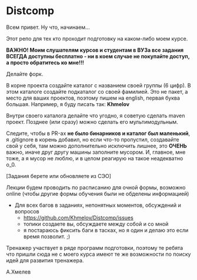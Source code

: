 
# Distcomp

Всем привет. Ну что, начинаем...

Этот репо для тех кто проходит подготовку на каком-либо моем курсе. 

**ВАЖНО! Моим слушателям курсов и студентам в ВУЗа все задания ВСЕГДА доступны бесплатно - ни в коем случае не покупайте доступ, а просто обратитесь ко мне!!!**

Делайте форк.

В корне проекта создайте каталог с названием своей группы (6 цифр).
В этом каталоге создайте подкаталог со своей фамилией.
Это не пакет, а место для ваших проектов, 
поэтому пишем на english, первая буква большая.
Например, я буду писать так: **Khmelov**

Внутри своего каталога делайте что угодно, я советую сделать maven проект.
Позднее (или сразу) можно сделать его мультимодульным.

Следите, чтобы в PR-ах **не было бинарников и 
каталог был маленький**, я .gitignore в корень добавил, но 
если что-то пропустил, создавайте свой у себя,
там можно дополнительно исключить лишнее, это **ОЧЕНЬ** важно,
иначе друг другу машины заполните мусором.
И, главное, мне тоже, а я мусор не люблю, и в целом реагирую на такое неадекватно o_0.

[Задания берете или обновляете из СЭО]

Лекции будем проводить по расписанию для очной формы, возможно online (чтобы другие формы обучения были не обделены информацией)

- Для всех багов в заданиях, непонятных моментов, обсуждений и вопросов
  - https://github.com/Khmelov/Distcomp/issues 
  - топики создаете вы, обсуждаете между собой и со мной
  - я постараюсь фиксить баги в тасках, но я один и делаю это если время позволит. ;)

Тренажер участвует в ряде программ подготовки, поэтому те ребята что пришли сюда не с моего курса имеют те же возможности по поиску идей для развития тренажера.

А.Хмелев

